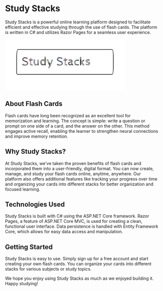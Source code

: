 # Study Stacks

Study Stacks is a powerful online learning platform designed to facilitate efficient and effective studying through the use of flash cards. The platform is written in C# and utilizes Razor Pages for a seamless user experience.

![Study Stacks Logo](logo.PNG)

## About Flash Cards

Flash cards have long been recognized as an excellent tool for memorization and learning. The concept is simple: write a question or prompt on one side of a card, and the answer on the other. This method engages active recall, enabling the learner to strengthen neural connections and improve memory retention.

## Why Study Stacks?

At Study Stacks, we've taken the proven benefits of flash cards and incorporated them into a user-friendly, digital format. You can now create, manage, and study your flash cards online, anytime, anywhere. Our platform also offers additional features like tracking your progress over time and organizing your cards into different stacks for better organization and focused learning.

## Technologies Used

Study Stacks is built with C# using the ASP.NET Core framework. Razor Pages, a feature of ASP.NET Core MVC, is used for creating a clean, functional user interface. Data persistence is handled with Entity Framework Core, which allows for easy data access and manipulation.

## Getting Started

Study Stacks is easy to use. Simply sign up for a free account and start creating your own flash cards. You can organize your cards into different stacks for various subjects or study topics.

We hope you enjoy using Study Stacks as much as we enjoyed building it. Happy studying!
